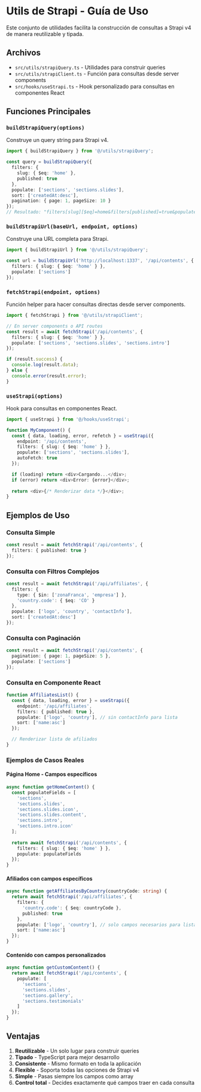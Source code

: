 # Utils de Strapi - Guía de Uso

Este conjunto de utilidades facilita la construcción de consultas a Strapi v4 de manera reutilizable y tipada.

## Archivos

- `src/utils/strapiQuery.ts` - Utilidades para construir queries
- `src/utils/strapiClient.ts` - Función para consultas desde server components
- `src/hooks/useStrapi.ts` - Hook personalizado para consultas en componentes React

## Funciones Principales

### `buildStrapiQuery(options)`
Construye un query string para Strapi v4.

```typescript
import { buildStrapiQuery } from '@/utils/strapiQuery';

const query = buildStrapiQuery({
  filters: {
    slug: { $eq: 'home' },
    published: true
  },
  populate: ['sections', 'sections.slides'],
  sort: ['createdAt:desc'],
  pagination: { page: 1, pageSize: 10 }
});
// Resultado: "filters[slug][$eq]=home&filters[published]=true&populate[0]=sections&populate[1]=sections.slides&sort[0]=createdAt:desc&pagination[page]=1&pagination[pageSize]=10"
```

### `buildStrapiUrl(baseUrl, endpoint, options)`
Construye una URL completa para Strapi.

```typescript
import { buildStrapiUrl } from '@/utils/strapiQuery';

const url = buildStrapiUrl('http://localhost:1337', '/api/contents', {
  filters: { slug: { $eq: 'home' } },
  populate: ['sections']
});
```

### `fetchStrapi(endpoint, options)`
Función helper para hacer consultas directas desde server components.

```typescript
import { fetchStrapi } from '@/utils/strapiClient';

// En server components o API routes
const result = await fetchStrapi('/api/contents', {
  filters: { slug: { $eq: 'home' } },
  populate: ['sections', 'sections.slides', 'sections.intro']
});

if (result.success) {
  console.log(result.data);
} else {
  console.error(result.error);
}
```

### `useStrapi(options)`
Hook para consultas en componentes React.

```typescript
import { useStrapi } from '@/hooks/useStrapi';

function MyComponent() {
  const { data, loading, error, refetch } = useStrapi({
    endpoint: '/api/contents',
    filters: { slug: { $eq: 'home' } },
    populate: ['sections', 'sections.slides'],
    autoFetch: true
  });

  if (loading) return <div>Cargando...</div>;
  if (error) return <div>Error: {error}</div>;
  
  return <div>{/* Renderizar data */}</div>;
}
```

## Ejemplos de Uso

### Consulta Simple
```typescript
const result = await fetchStrapi('/api/contents', {
  filters: { published: true }
});
```

### Consulta con Filtros Complejos
```typescript
const result = await fetchStrapi('/api/affiliates', {
  filters: {
    type: { $in: ['zonaFranca', 'empresa'] },
    'country.code': { $eq: 'CO' }
  },
  populate: ['logo', 'country', 'contactInfo'],
  sort: ['createdAt:desc']
});
```

### Consulta con Paginación
```typescript
const result = await fetchStrapi('/api/contents', {
  pagination: { page: 1, pageSize: 5 },
  populate: ['sections']
});
```

### Consulta en Componente React
```typescript
function AffiliatesList() {
  const { data, loading, error } = useStrapi({
    endpoint: '/api/affiliates',
    filters: { published: true },
    populate: ['logo', 'country'], // sin contactInfo para lista
    sort: ['name:asc']
  });

  // Renderizar lista de afiliados
}
```

### Ejemplos de Casos Reales

#### Página Home - Campos específicos
```typescript
async function getHomeContent() {
  const populateFields = [
    'sections',
    'sections.slides',
    'sections.slides.icon',
    'sections.slides.content',
    'sections.intro',
    'sections.intro.icon'
  ];
  
  return await fetchStrapi('/api/contents', {
    filters: { slug: { $eq: 'home' } },
    populate: populateFields
  });
}
```

#### Afiliados con campos específicos
```typescript
async function getAffiliatesByCountry(countryCode: string) {
  return await fetchStrapi('/api/affiliates', {
    filters: { 
      'country.code': { $eq: countryCode },
      published: true 
    },
    populate: ['logo', 'country'], // solo campos necesarios para lista
    sort: ['name:asc']
  });
}
```

#### Contenido con campos personalizados
```typescript
async function getCustomContent() {
  return await fetchStrapi('/api/contents', {
    populate: [
      'sections',
      'sections.slides',
      'sections.gallery',
      'sections.testimonials'
    ]
  });
}
```

## Ventajas

1. **Reutilizable** - Un solo lugar para construir queries
2. **Tipado** - TypeScript para mejor desarrollo
3. **Consistente** - Mismo formato en toda la aplicación
4. **Flexible** - Soporta todas las opciones de Strapi v4
5. **Simple** - Pasas siempre los campos como array
6. **Control total** - Decides exactamente qué campos traer en cada consulta
